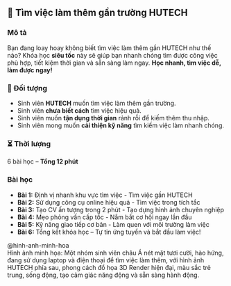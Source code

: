 ## 📌 Tìm việc làm thêm gần trường HUTECH  

### Mô tả  
Bạn đang loay hoay không biết tìm việc làm thêm gần HUTECH như thế nào? Khóa học **siêu tốc** này sẽ giúp bạn nhanh chóng tìm được công việc phù hợp, tiết kiệm thời gian và sẵn sàng làm ngay. **Học nhanh, tìm việc dễ, làm được ngay!**

### 🎯 Đối tượng  
- Sinh viên **HUTECH** muốn tìm việc làm thêm gần trường.
- Sinh viên **chưa biết cách** tìm việc hiệu quả.
- Sinh viên muốn **tận dụng thời gian** rảnh rỗi để kiếm thêm thu nhập.
- Sinh viên mong muốn **cải thiện kỹ năng** tìm kiếm việc làm nhanh chóng.

### ⏳ Thời lượng  
6 bài học – **Tổng 12 phút**

### Bài học  
- **Bài 1:** Định vị nhanh khu vực tìm việc - Tìm việc gần HUTECH  
- **Bài 2:** Sử dụng công cụ online hiệu quả - Tìm việc trong tích tắc  
- **Bài 3:** Tạo CV ấn tượng trong 2 phút - Tạo dựng hình ảnh chuyên nghiệp  
- **Bài 4:** Mẹo phỏng vấn cấp tốc - Nắm bắt cơ hội ngay lần đầu  
- **Bài 5:** Kỹ năng giao tiếp cơ bản - Làm quen với môi trường làm việc  
- **Bài 6:** Tổng kết khóa học – Tự tin ứng tuyển và bắt đầu làm việc!

@hinh-anh-minh-hoa  
Hình ảnh minh họa: Một nhóm sinh viên châu Á nét mặt tươi cười, hào hứng, đang sử dụng laptop và điện thoại để tìm việc làm thêm, với hình ảnh HUTECH phía sau, phong cách đồ họa 3D Render hiện đại, màu sắc trẻ trung, sống động, tạo cảm giác năng động và sẵn sàng hành động.